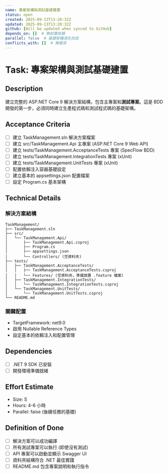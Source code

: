 ```yaml
---
name: 專案架構與測試基礎建置
status: open
created: 2025-09-13T13:20:32Z
updated: 2025-09-13T13:20:32Z
github: [Will be updated when synced to GitHub]
depends_on: []  # 無前置依賴
parallel: false  # 基礎架構須先完成
conflicts_with: []  # 無衝突
---
```


# Task: 專案架構與測試基礎建置

## Description
建立完整的 ASP.NET Core 9 解決方案結構，包含主專案和**測試專案**。這是 BDD 開發的第一步，必須同時建立生產程式碼和測試程式碼的基礎架構。

## Acceptance Criteria
- [ ] 建立 TaskManagement.sln 解決方案檔案
- [ ] 建立 src/TaskManagement.Api 主專案 (ASP.NET Core 9 Web API)
- [ ] 建立 tests/TaskManagement.AcceptanceTests 專案 (SpecFlow BDD)
- [ ] 建立 tests/TaskManagement.IntegrationTests 專案 (xUnit)
- [ ] 建立 tests/TaskManagement.UnitTests 專案 (xUnit)
- [ ] 配置依賴注入容器基礎設定
- [ ] 建立基本的 appsettings.json 配置檔案
- [ ] 設定 Program.cs 基本架構

## Technical Details

### 解決方案結構
```
TaskManagement/
├── TaskManagement.sln
├── src/
│   └── TaskManagement.Api/
│       ├── TaskManagement.Api.csproj
│       ├── Program.cs
│       ├── appsettings.json
│       └── Controllers/ (空資料夾)
├── tests/
│   ├── TaskManagement.AcceptanceTests/
│   │   ├── TaskManagement.AcceptanceTests.csproj
│   │   └── Features/ (空資料夾，準備放置 .feature 檔案)
│   ├── TaskManagement.IntegrationTests/
│   │   └── TaskManagement.IntegrationTests.csproj
│   └── TaskManagement.UnitTests/
│       └── TaskManagement.UnitTests.csproj
└── README.md
```

### 關鍵配置
- TargetFramework: net9.0
- 啟用 Nullable Reference Types
- 設定基本的依賴注入和配置管理

## Dependencies
- [ ] .NET 9 SDK 已安裝
- [ ] 開發環境準備就緒

## Effort Estimate
- Size: S
- Hours: 4-6 小時
- Parallel: false (後續任務的基礎)

## Definition of Done
- [ ] 解決方案可以成功編譯
- [ ] 所有測試專案可以執行 (即使沒有測試)
- [ ] API 專案可以啟動並顯示 Swagger UI
- [ ] 資料夾結構符合 .NET 最佳實踐
- [ ] README.md 包含專案說明和執行指令